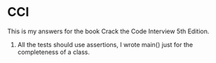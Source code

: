 # CCI
This is my answers for the book Crack the Code Interview 5th Edition.

1. All the tests should use assertions, I wrote main() just for the completeness of a class.

